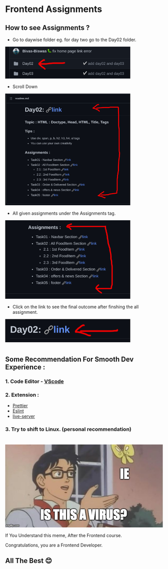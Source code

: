 # Frontend Assignments

## How to see Assignments ?

- Go to daywise folder eg. for day two go to the Day02 folder.
<p align="left">
<img src='./assets/folder_arrow.png' width=400"/>
</p>

- Scroll Down

<p align="left">
<img src='./assets/scroll_arrow.png' width="400"/>
</p>

- All given assignments under the Assignments tag.

<p align="left">
<img src='./assets/assgnment_arrow.png' width="400"/>
</p>

- Click on the link to see the final outcome after finshing the all assignment.

<p align="left">
<img src='./assets/link_arrow.png' width="400"/>
</p>

#

## Some Recommendation For Smooth Dev Experience :

### 1. Code Editor - [VScode](https://code.visualstudio.com/)

### 2. Extension :

- [Prettier](https://marketplace.visualstudio.com/items?itemName=esbenp.prettier-vscode)
- [Eslint](https://marketplace.visualstudio.com/items?itemName=dbaeumer.vscode-eslint)
- [live-server](https://marketplace.visualstudio.com/items?itemName=ritwickdey.LiveServer)

### 3. Try to shift to Linux. (personal recommendation)

#

![](./assets/meme/ie_meme.jpg)

If You Understand this meme, After the Frontend course.

Congratulations, you are a Frontend Developer.

<h2> All The Best 😊</h2>
